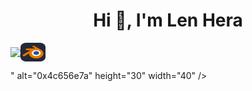 <h1 align="center">Hi 👋, I'm Len Hera</h1>
<a href="https://instagram.com/0x4c656e7a" target="blank"><img align="center" src="<a href="https://instagram.com/0x4c656e7a" target="blank"><img align="center" src="https://raw.githubusercontent.com/tandpfun/skill-icons/d1c752b99bb25a0e5aa363bae1db2809173ee966/icons/Blender-Dark.svg" alt="0x4c656e7a" height="30" width="40" /></a>
</p>" alt="0x4c656e7a" height="30" width="40" /></a>
</p>
